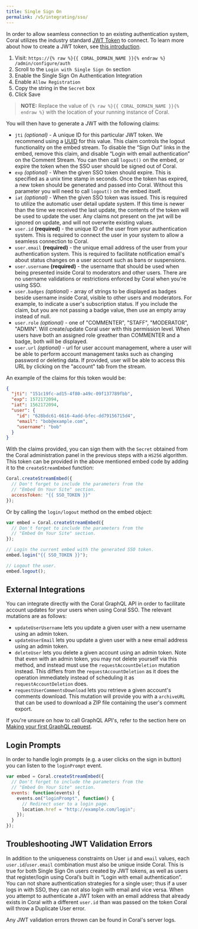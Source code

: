 ```yaml
---
title: Single Sign On
permalink: /v5/integrating/sso/
---
```


In order to allow seamless connection to an existing authentication system,
Coral utilizes the industry standard [JWT Token](https://jwt.io/) to connect. To
learn more about how to create a JWT token, see [this introduction](https://jwt.io/introduction/).

1. Visit: `https://{% raw %}{{ CORAL_DOMAIN_NAME }}{% endraw %} /admin/configure/auth`
2. Scroll to the `Login with Single Sign On` section
3. Enable the Single Sign On Authentication Integration
4. Enable `Allow Registration`
5. Copy the string in the `Secret` box
6. Click Save

> **NOTE:** Replace the value of `{% raw %}{{ CORAL_DOMAIN_NAME }}{% endraw %}` with the location of your running instance of Coral.

You will then have to generate a JWT with the following claims:

- `jti` _(optional)_ - A unique ID for this particular JWT token. We recommend
  using a [UUID](https://en.wikipedia.org/wiki/Universally_unique_identifier)
  for this value. This claim controls the logout functionality on the embed stream. To disable the “Sign Out” links in the embed, remove this claim, and disable “Login with email authentication” on the Comment Stream. You can then call `logout()` on the embed, or expire the token when the SSO user should be signed out of Coral. 
- `exp` _(optional)_ - When the given SSO token should expire. This is
  specified as a unix time stamp in seconds. Once the token has expired, a new
  token should be generated and passed into Coral. Without this parameter you will need to call `logout()` on the embed itself.
- `iat` _(optional)_ - When the given SSO token was issued. This is required to
  utilize the automatic user detail update system. If this time is newer than
  the time we received the last update, the contents of the token will be used
  to update the user. Any claims not present on the jwt will be ignored on update, and will not overwrite existing values.
- `user.id` **(required)** - the unique ID of the user from your authentication system.
  This is required to connect the user in your system to allow a seamless
  connection to Coral.
- `user.email` **(required)** - the unique email address of the user from your
  authentication system. This is required to facilitate notification email's
  about status changes on a user account such as bans or suspensions.
- `user.username` **(required)** - the username that should be used when being
  presented inside Coral to moderators and other users. There are no username validations or restrictions enforced by Coral when you're using SSO.
- `user.badges` _(optional)_ - array of strings to be displayed as badges beside
  username inside Coral, visible to other users and moderators. For example, to indicate
  a user's subscription status. If you include the claim, but you are not passing a badge value, then use an empty array instead of null. 
- `user.role` _(optional)_ - one of "COMMENTER", "STAFF", "MODERATOR", "ADMIN". Will create/update
  Coral user with this permission level. When users have both an assigned role greather than COMMENTER and a badge, both will be displayed.  
- `user.url` _(optional)_ - url for user account management, where a user will
  be able to perform account management tasks such as changing password or
  deleting data. If provided, user will be able to access this URL by clicking
  on the "account" tab from the stream.

An example of the claims for this token would be:

```json
{
  "jti": "151c19fc-ad15-4f80-a49c-09f137789fbb",
  "exp": 1572172094,
  "iat": 1562172094,
  "user": {
    "id": "628bdc61-6616-4add-bfec-dd79156715d4",
    "email": "bob@example.com",
    "username": "bob"
  }
}
```

With the claims provided, you can sign them with the `Secret` obtained from the
Coral administration panel in the previous steps with a `HS256` algorithm. This
token can be provided in the above mentioned embed code by adding it to the
`createStreamEmbed` function:

```js
Coral.createStreamEmbed({
  // Don't forget to include the parameters from the
  // "Embed On Your Site" section.
  accessToken: "{{ SSO_TOKEN }}"
});
```

Or by calling the `login/logout` method on the embed object:

```js
var embed = Coral.createStreamEmbed({
  // Don't forget to include the parameters from the
  // "Embed On Your Site" section.
});

// Login the current embed with the generated SSO token.
embed.login("{{ SSO_TOKEN }}");

// Logout the user.
embed.logout();
```

## External Integrations

You can integrate directly with the Coral GraphQL API in order to facilitate
account updates for your users when using Coral SSO. The relevant mutations are
as follows:

- `updateUserUsername` lets you update a given user with a new username using
  an admin token.
- `updateUserEmail` lets you update a given user with a new email address
  using an admin token.
- `deleteUser` lets you delete a given account using an admin token.
  Note that even with an admin token, you may not delete yourself via
  this method, and instead must use the `requestAccountDeletion`
  mutation instead. This differs from the `requestAccountDeletion` as
  it does the operation immediately instead of scheduling it as
  `requestAccountDeletion` does.
- `requestUserCommentsDownload` lets you retrieve a given account's comments download. This mutation will provide you with a `archiveURL` that can be used to download a ZIP file containing the user's comment export.

If you're unsure on how to call GraphQL API's, refer to the section here on [Making your first GraphQL request](/talk/v5/api/overview/#making-your-first-request).

## Login Prompts

In order to handle login prompts (e.g. a user clicks on the sign in button) you can listen to the `loginPrompt` event.

```js
var embed = Coral.createStreamEmbed({
  // Don't forget to include the parameters from the
  // "Embed On Your Site" section.
  events: function(events) {
    events.on("loginPrompt", function() {
      // Redirect user to a login page.
      location.href = "http://example.com/login";
    });
  }
});
```
## Troubleshooting JWT Validation Errors

In addition to the uniqueness constraints on User `id` and `email` values, each `user.id`/`user.email` combination must also be unique inside Coral. This is true for both Single Sign On users created by JWT tokens, as well as users that register/login using Coral’s built in “Login with email authentication”. You can not share authentication strategies for a single user; thus if a user logs in with SSO, they can not also login with email and vice versa. When you attempt to authenticate a JWT token with an email address that already exists in Coral with a different `user.id` than was passed on the token Coral will throw a Duplicate User error. 

Any JWT validation errors thrown can be found in Coral's server logs.  